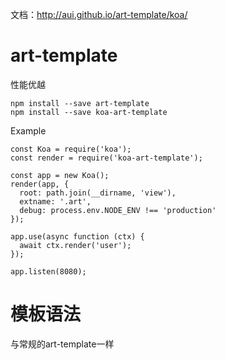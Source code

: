 
文档：http://aui.github.io/art-template/koa/

# art-template

性能优越

```
npm install --save art-template
npm install --save koa-art-template
```

Example

```
const Koa = require('koa');
const render = require('koa-art-template');

const app = new Koa();
render(app, {
  root: path.join(__dirname, 'view'),
  extname: '.art',
  debug: process.env.NODE_ENV !== 'production'
});

app.use(async function (ctx) {
  await ctx.render('user');
});

app.listen(8080);
```



# 模板语法

与常规的art-template一样